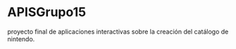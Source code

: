 # APISGrupo15
proyecto final de aplicaciones interactivas sobre la creación del catálogo de nintendo.
